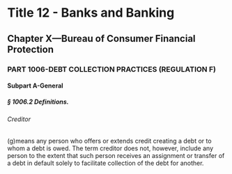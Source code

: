 
# Title 12 - Banks and Banking
## Chapter X—Bureau of Consumer Financial Protection
### PART 1006-DEBT COLLECTION PRACTICES (REGULATION F)
#### Subpart A-General
##### § 1006.2 Definitions.
###### Creditor

(g)means any person who offers or extends credit creating a debt or to whom a debt is owed. The term creditor does not, however, include any person to the extent that such person receives an assignment or transfer of a debt in default solely to facilitate collection of the debt for another.
